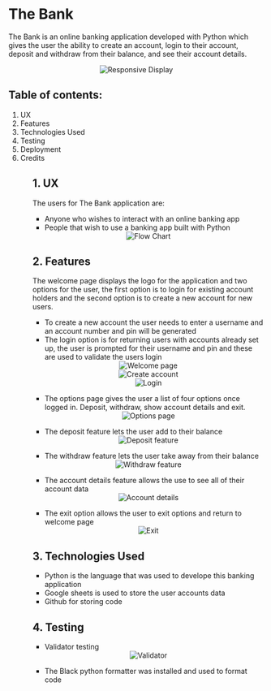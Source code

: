 # The Bank
The Bank is an online banking application developed with Python which gives the user the ability to create an account, login to their account, deposit and withdraw from their balance, and see their account details.

<div align="center">
  <img src="assets/responsive.PNG" alt="Responsive Display">
</div>

## Table of contents:

<ol>
    <li>UX</li>
    <li>Features</li>
    <li>Technologies Used</li>
    <li>Testing</li>
    <li>Deployment</li>
    <li>Credits</li>
<ol>

## 1. UX

The users for The Bank application are:
- Anyone who wishes to interact with an online banking app
- People that wish to use a banking app built with Python

<div align="center">
  <img src="assets/flow_chart.PNG" alt="Flow Chart">
</div>

## 2. Features

The welcome page displays the logo for the application and two options for the user,
the first option is to login for existing account holders and the second option is 
to create a new account for new users.
- To create a new account the user needs to enter a username and an account number
and pin will be generated
- The login option is for returning users with accounts already set up, the user is
prompted for their username and pin and these are used to validate the users login 

<div align="center">
  <img src="assets/welcome_page.PNG" alt="Welcome page">
</div>
<div align="center">
  <img src="assets/create_new_acc.PNG" alt="Create account">
</div>
<div align="center">
  <img src="assets/login.PNG" alt="Login">
</div>

- The options page gives the user a list of four options once logged in. Deposit, withdraw, show account
 details and exit.

<div align="center">
  <img src="assets/options.PNG" alt="Options page">
</div>

- The deposit feature lets the user add to their balance

<div align="center">
  <img src="assets/deposit.PNG" alt="Deposit feature">
</div>

- The withdraw feature lets the user take away from their balance

<div align="center">
  <img src="assets/withdraw.PNG" alt="Withdraw feature">
</div>

- The account details feature allows the use to see all of their account data

<div align="center">
  <img src="assets/acc_details.PNG" alt="Account details">
</div>

- The exit option allows the user to exit options and return to welcome page

<div align="center">
  <img src="assets/exit.PNG" alt="Exit">
</div>

## 3. Technologies Used

- Python is the language that was used to develope this banking application
- Google sheets is used to store the user accounts data
- Github for storing code

## 4. Testing

- Validator testing
<div align="center">
  <img src="assets/exit.PNG" alt="Validator">
</div>

- The Black python formatter was installed and used to format code

